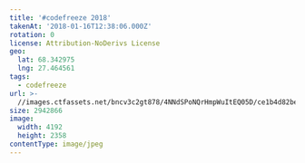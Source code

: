 ```yaml
---
title: '#codefreeze 2018'
takenAt: '2018-01-16T12:38:06.000Z'
rotation: 0
license: Attribution-NoDerivs License
geo:
  lat: 68.342975
  lng: 27.464561
tags:
  - codefreeze
url: >-
  //images.ctfassets.net/bncv3c2gt878/4NNdSPoNQrHmpWuItEQ05D/ce1b4d82be087fd29cf31d1baf5b1671/codefreeze-2018_39801765201_o
size: 2942866
image:
  width: 4192
  height: 2358
contentType: image/jpeg
---
```


